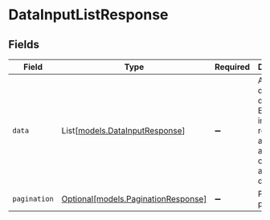 # DataInputListResponse


## Fields

| Field                                                                                                                             | Type                                                                                                                              | Required                                                                                                                          | Description                                                                                                                       |
| --------------------------------------------------------------------------------------------------------------------------------- | --------------------------------------------------------------------------------------------------------------------------------- | --------------------------------------------------------------------------------------------------------------------------------- | --------------------------------------------------------------------------------------------------------------------------------- |
| `data`                                                                                                                            | List[[models.DataInputResponse](../models/datainputresponse.md)]                                                                  | :heavy_minus_sign:                                                                                                                | An array of data input data points. Each object in the array represents a data input and will contain its associated data points. |
| `pagination`                                                                                                                      | [Optional[models.PaginationResponse]](../models/paginationresponse.md)                                                            | :heavy_minus_sign:                                                                                                                | Pagination parameters.                                                                                                            |